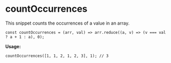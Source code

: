 # countOccurrences
This snippet counts the occurrences of a value in an array.

```
const countOccurrences = (arr, val) => arr.reduce((a, v) => (v === val ? a + 1 : a), 0);
```

**Usage:**
```
countOccurrences([1, 1, 2, 1, 2, 3], 1); // 3
```
